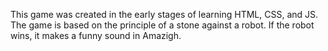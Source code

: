 This game was created in the early stages of learning HTML, CSS, and JS. The game is based on the principle of a stone against a robot. If the robot wins, it makes a funny sound in Amazigh.
